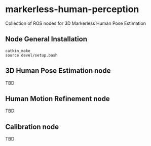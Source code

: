 # markerless-human-perception
Collection of ROS nodes for 3D Markerless Human Pose Estimation 

## Node General Installation

```
catkin_make
source devel/setup.bash
```

## 3D Human Pose Estimation node
TBD

## Human Motion Refinement node
TBD

## Calibration node
TBD
